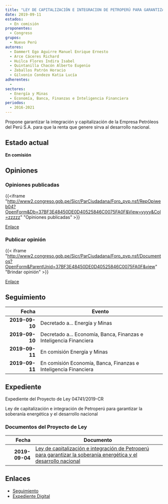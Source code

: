 ```yaml
---
title: "LEY DE CAPITALIZACIÓN E INTEGRACION DE PETROPERÚ PARA GARANTIZAR LA SOBERANÍA ENERGÉTICA Y EL DESARROLLO NACICONAL"
date: 2019-09-11
estados: 
  - En comisión
proponentes: 
  - Congreso
grupos: 
  - Nuevo Perú
autores: 
  - Dammert Ego Aguirre Manuel Enrique Ernesto
  - Arce Cáceres Richard
  - Huilca Flores Indira Isabel
  - Quintanilla Chacón Alberto Eugenio
  - Zeballos Patrón Horacio
  - Gilvonio Condezo Katia Lucía
adherentes: 
  - 
sectores: 
  - Energía y Minas
  - Economía, Banca, Finanzas e Inteligencia Financiera
periodos: 
  - 2016-2021
---
```


Propone garantizar la integración y capitalización de la Empresa Petróleos del Perú S.A. para que la renta que genere sirva al desarrollo nacional.


## Estado actual

**En comisión**

## Opiniones

### Opiniones publicadas

{{<iframe "http://www2.congreso.gob.pe/Sicr/ParCiudadana/Foro_pvp.nsf/RepOpiweb04?OpenForm&Db=37BF3E48450DE0D40525846C0075FA0F&View=yyyy&Col=zzzzz" "Opiniones publicadas" >}}

[Enlace](http://www2.congreso.gob.pe/Sicr/ParCiudadana/Foro_pvp.nsf/RepOpiweb04?OpenForm&Db=37BF3E48450DE0D40525846C0075FA0F&View=yyyy&Col=zzzzz)
### Publicar opinión

{{< iframe "http://www2.congreso.gob.pe/Sicr/ParCiudadana/Foro_pvp.nsf/Documentos?OpenForm&ParentUnid=37BF3E48450DE0D40525846C0075FA0F&view" "Brindar opinión" >}}

[Enlace](http://www2.congreso.gob.pe/Sicr/ParCiudadana/Foro_pvp.nsf/Documentos?OpenForm&ParentUnid=37BF3E48450DE0D40525846C0075FA0F&view)

## Seguimiento

| Fecha | Evento |
|------:|--------|
| **2019-09-10** | Decretado a... Energía y Minas|
| **2019-09-10** | Decretado a... Economía, Banca, Finanzas e Inteligencia Financiera|
| **2019-09-11** | En comisión Energía y Minas|
| **2019-09-11** | En comisión Economía, Banca, Finanzas e Inteligencia Financiera|


## Expediente

Expediente del Proyecto de Ley 04741/2019-CR

Ley de capitalización e integración de Petroperú para garantizar la soberanía energética y el desarrollo nacional


### Documentos del Proyecto de Ley

| Fecha | Documento |
|------:|--------|
| **2019-09-04** | [Ley de capitalización e integración de Petroperú para garantizar la soberanía energética y el desarrollo nacional](http://www.leyes.congreso.gob.pe/Documentos/2016_2021/Proyectos_de_Ley_y_de_Resoluciones_Legislativas/PL0474120190905.pdf) |

## Enlaces 

- [Seguimiento](http://www2.congreso.gob.pe/Sicr/TraDocEstProc/CLProLey2016.nsf/f7fff46988ca05b1052578e100829cc7/9f3f5aaabdae87b60525846c0074db03?OpenDocument)
- [Expediente Digital](http://www2.congreso.gob.pe/Sicr/TraDocEstProc/CLProLey2016.nsf/f7fff46988ca05b1052578e100829cc7/9f3f5aaabdae87b60525846c0074db03?OpenDocument&Click=05257FB7005EB655.eb71d0cf91d8294e05256cdf006b5706/$Body/0.1C6C)
